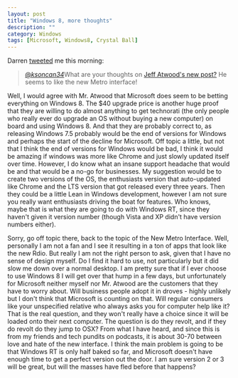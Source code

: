 ```yaml
---
layout: post
title: "Windows 8, more thoughts"
description: ""
category: Windows
tags: [Microsoft, Windows8, Crystal Ball]
---
```



Darren [tweeted](https://twitter.com/darrenthetiger/status/222699772161691649) me this morning:

>[@*ksoncan34*](https://twitter.com/ksoncan34)What are your thoughts on
>[Jeff Atwood's new post?](http://t.co/lkeRmwp) He seems to like the new Metro interface!

Well, I would agree with Mr. Atwood that Microsoft does seem to be betting everything on Windows 8.  The $40 upgrade price is
another huge proof that they are willing to do almost anything to get technorati (the only people who really ever do upgrade an
OS without buying a new computer) on board and using Windows 8. And that they are probably correct to, as
releasing Windows 7.5 probably would be the end of versions for Windows and perhaps the start of the decline for Microsoft.
Off topic a little, but not that I think the end of versions for Windows would be bad, I think it would be amazing if windows was more like
Chrome and just slowly updated itself over time.  However, I do know what an insane support headache that would be and that would be a no-go for businesses.
My suggestion would be to create two versions of the OS, the enthusiasts version that auto-updated like Chrome and the LTS
version that got released every three years.  Then they could be a little Lean in Windows development, however I
am not sure you really want enthusiasts driving the boat for features.  Who knows, maybe that is what they are going to do with Windows RT,
since they haven't given it version number (though Vista and XP didn't have version numbers either).

Sorry, go off topic there, back to the topic of the New Metro Interface.  Well, personally I am not a fan and I see it
resulting in a ton of apps that look like the new Rdio.  But really I am not the right person to ask, given that I have no sense of design myself.
Do I find it hard to use, not particularly but it did slow me down over a normal desktop. I am pretty sure that if I ever choose to use Windows 8
I will get over that hump in a few days, but unfortunately for Microsoft neither myself nor Mr. Atwood are the customers that they have to worry about.
Will business people adopt it in droves - highly unlikely but I don't think that Microsoft is counting on that.
Will regular consumers like your unspecified relative who always asks you for computer help like it?  That is the real question, and they won't really
have a choice since it will be loaded onto their next computer.  The question is do they revolt, and if they do revolt do they jump to OSX?  From what I have heard,
and since this is from my friends and tech pundits on podcasts, it is about 30-70 between love and hate of the new interface.
I think the main problem is going to be that Windows RT is only half baked so far, and Microsoft doesn't have enough time to get a perfect version out the door.
I am sure version 2 or 3 will be great, but will the masses have fled before that happens?